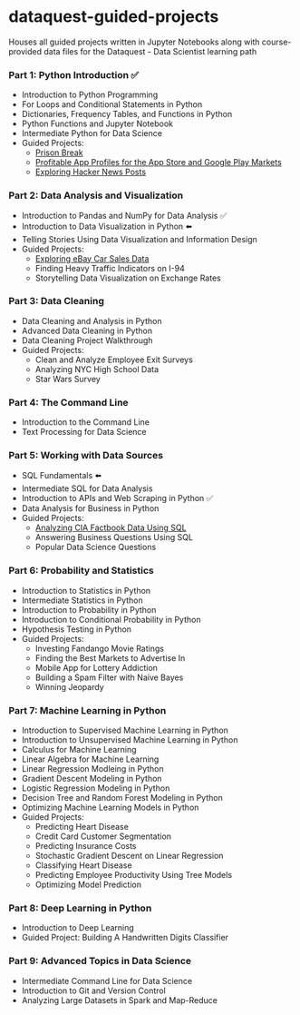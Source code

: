 # dataquest-guided-projects
Houses all guided projects written in Jupyter Notebooks along with course-provided data files for the Dataquest - Data Scientist learning path

### Part 1: Python Introduction ✅
- Introduction to Python Programming 
- For Loops and Conditional Statements in Python 
- Dictionaries, Frequency Tables, and Functions in Python 
- Python Functions and Jupyter Notebook 
- Intermediate Python for Data Science 
- Guided Projects:
  - [Prison Break](https://github.com/iy-m/dataquest-guided-projects/tree/main/01_prison_break) 
  - [Profitable App Profiles for the App Store and Google Play Markets](https://github.com/iy-m/dataquest-data-scientist/tree/main/02_mobile_app_data) 
  - [Exploring Hacker News Posts](https://github.com/iy-m/dataquest-data-scientist/tree/main/03_exploring_hacker_news_posts) 

### Part 2: Data Analysis and Visualization 
- Introduction to Pandas and NumPy for Data Analysis ✅
- Introduction to Data Visualization in Python ⬅️
- Telling Stories Using Data Visualization and Information Design
- Guided Projects:
  - [Exploring eBay Car Sales Data](https://github.com/iy-m/dataquest-guided-projects/tree/main/04_exploring_ebay_car_sales)
  - Finding Heavy Traffic Indicators on I-94
  - Storytelling Data Visualization on Exchange Rates

### Part 3: Data Cleaning
- Data Cleaning and Analysis in Python
- Advanced Data Cleaning in Python
- Data Cleaning Project Walkthrough
- Guided Projects:
  - Clean and Analyze Employee Exit Surveys
  - Analyzing NYC High School Data
  - Star Wars Survey

### Part 4: The Command Line
- Introduction to the Command Line
- Text Processing for Data Science

### Part 5: Working with Data Sources
- SQL Fundamentals ⬅️
- Intermediate SQL for Data Analysis
- Introduction to APIs and Web Scraping in Python ✅
- Data Analysis for Business in Python
- Guided Projects:
  - [Analyzing CIA Factbook Data Using SQL](https://github.com/iy-m/dataquest-data-scientist/tree/main/10_analyzing_cia_factbook_data_using_sql) 
  - Answering Business Questions Using SQL
  - Popular Data Science Questions

### Part 6: Probability and Statistics
- Introduction to Statistics in Python
- Intermediate Statistics in Python
- Introduction to Probability in Python
- Introduction to Conditional Probability in Python
- Hypothesis Testing in Python
- Guided Projects: 
  - Investing Fandango Movie Ratings
  - Finding the Best Markets to Advertise In
  - Mobile App for Lottery Addiction
  - Building a Spam Filter with Naive Bayes
  - Winning Jeopardy

### Part 7: Machine Learning in Python
- Introduction to Supervised Machine Learning in Python
- Introduction to Unsupervised Machine Learning in Python
- Calculus for Machine Learning
- Linear Algebra for Machine Learning
- Linear Regression Modleing in Python
- Gradient Descent Modeling in Python
- Logistic Regression Modeling in Python
- Decision Tree and Random Forest Modeling in Python
- Optimizing Machine Learning Models in Python
- Guided Projects:
  - Predicting Heart Disease
  - Credit Card Customer Segmentation
  - Predicting Insurance Costs
  - Stochastic Gradient Descent on Linear Regression
  - Classifying Heart Disease
  - Predicting Employee Productivity Using Tree Models
  - Optimizing Model Prediction

### Part 8: Deep Learning in Python
- Introduction to Deep Learning
- Guided Project: Building A Handwritten Digits Classifier

### Part 9: Advanced Topics in Data Science
- Intermediate Command Line for Data Science
- Introduction to Git and Version Control
- Analyzing Large Datasets in Spark and Map-Reduce
